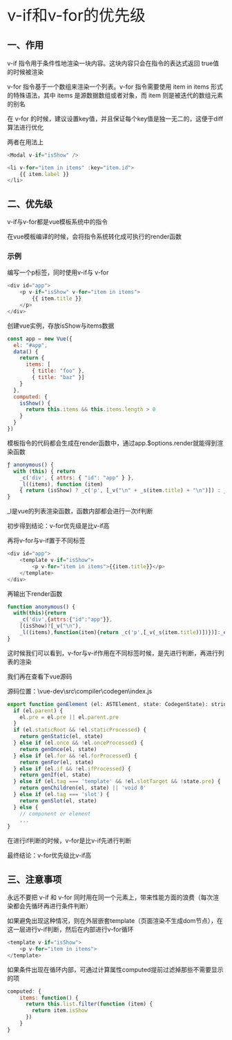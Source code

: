 <font style="font-size: 36px;">v-if和v-for的优先级</font>

## 一、作用
v-if 指令用于条件性地渲染一块内容。这块内容只会在指令的表达式返回 true值的时候被渲染

v-for 指令基于一个数组来渲染一个列表。v-for 指令需要使用 item in items 形式的特殊语法，其中 items 是源数据数组或者对象，而 item 则是被迭代的数组元素的别名

在 v-for 的时候，建议设置key值，并且保证每个key值是独一无二的，这便于diff算法进行优化

两者在用法上
```js
<Modal v-if="isShow" />

<li v-for="item in items" :key="item.id">
    {{ item.label }}
</li>
```
## 二、优先级
v-if与v-for都是vue模板系统中的指令

在vue模板编译的时候，会将指令系统转化成可执行的render函数

### 示例
编写一个p标签，同时使用v-if与 v-for
```js
<div id="app">
    <p v-if="isShow" v-for="item in items">
        {{ item.title }}
    </p>
</div>
```
创建vue实例，存放isShow与items数据
```js
const app = new Vue({
  el: "#app",
  data() {
    return {
      items: [
        { title: "foo" },
        { title: "baz" }]
    }
  },
  computed: {
    isShow() {
      return this.items && this.items.length > 0
    }
  }
})
```
模板指令的代码都会生成在render函数中，通过app.$options.render就能得到渲染函数
```js
ƒ anonymous() {
  with (this) { return 
    _c('div', { attrs: { "id": "app" } }, 
    _l((items), function (item) 
    { return (isShow) ? _c('p', [_v("\n" + _s(item.title) + "\n")]) : _e() }), 0) }
}
```
_l是vue的列表渲染函数，函数内部都会进行一次if判断

初步得到结论：v-for优先级是比v-if高

再将v-for与v-if置于不同标签
```js
<div id="app">
    <template v-if="isShow">
        <p v-for="item in items">{{item.title}}</p>
    </template>
</div>
```
再输出下render函数
```js
function anonymous() {
  with(this){return 
    _c('div',{attrs:{"id":"app"}},
    [(isShow)?[_v("\n"),
    _l((items),function(item){return _c('p',[_v(_s(item.title))])})]:_e()],2)}
}
```
这时候我们可以看到，v-for与v-if作用在不同标签时候，是先进行判断，再进行列表的渲染

我们再在查看下vue源码

源码位置：\vue-dev\src\compiler\codegen\index.js
```js
export function genElement (el: ASTElement, state: CodegenState): string {
  if (el.parent) {
    el.pre = el.pre || el.parent.pre
  }
  if (el.staticRoot && !el.staticProcessed) {
    return genStatic(el, state)
  } else if (el.once && !el.onceProcessed) {
    return genOnce(el, state)
  } else if (el.for && !el.forProcessed) {
    return genFor(el, state)
  } else if (el.if && !el.ifProcessed) {
    return genIf(el, state)
  } else if (el.tag === 'template' && !el.slotTarget && !state.pre) {
    return genChildren(el, state) || 'void 0'
  } else if (el.tag === 'slot') {
    return genSlot(el, state)
  } else {
    // component or element
    ...
}
```
在进行if判断的时候，v-for是比v-if先进行判断

最终结论：v-for优先级比v-if高

## 三、注意事项
永远不要把 v-if 和 v-for 同时用在同一个元素上，带来性能方面的浪费（每次渲染都会先循环再进行条件判断）

如果避免出现这种情况，则在外层嵌套template（页面渲染不生成dom节点），在这一层进行v-if判断，然后在内部进行v-for循环
```js
<template v-if="isShow">
    <p v-for="item in items">
</template>
```
如果条件出现在循环内部，可通过计算属性computed提前过滤掉那些不需要显示的项
```js
computed: {
    items: function() {
      return this.list.filter(function (item) {
        return item.isShow
      })
    }
}
```